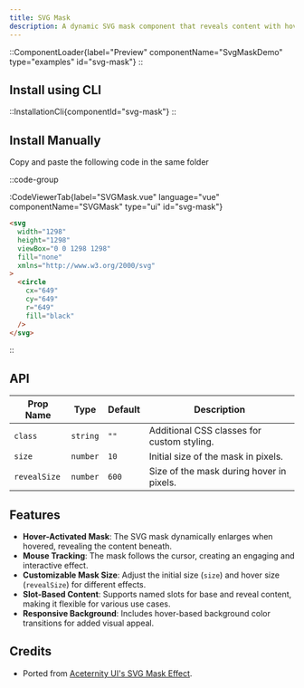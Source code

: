 ```yaml
---
title: SVG Mask
description: A dynamic SVG mask component that reveals content with hover and mouse movement.
---
```


::ComponentLoader{label="Preview" componentName="SvgMaskDemo" type="examples" id="svg-mask"}
::

## Install using CLI

::InstallationCli{componentId="svg-mask"}
::

## Install Manually

Copy and paste the following code in the same folder

::code-group

:CodeViewerTab{label="SVGMask.vue" language="vue" componentName="SVGMask" type="ui" id="svg-mask"}

```html [mask.svg]
<svg
  width="1298"
  height="1298"
  viewBox="0 0 1298 1298"
  fill="none"
  xmlns="http://www.w3.org/2000/svg"
>
  <circle
    cx="649"
    cy="649"
    r="649"
    fill="black"
  />
</svg>
```

::

## API

| Prop Name    | Type     | Default | Description                                |
| ------------ | -------- | ------- | ------------------------------------------ |
| `class`      | `string` | `""`    | Additional CSS classes for custom styling. |
| `size`       | `number` | `10`    | Initial size of the mask in pixels.        |
| `revealSize` | `number` | `600`   | Size of the mask during hover in pixels.   |

## Features

- **Hover-Activated Mask**: The SVG mask dynamically enlarges when hovered, revealing the content beneath.
- **Mouse Tracking**: The mask follows the cursor, creating an engaging and interactive effect.
- **Customizable Mask Size**: Adjust the initial size (`size`) and hover size (`revealSize`) for different effects.
- **Slot-Based Content**: Supports named slots for base and reveal content, making it flexible for various use cases.
- **Responsive Background**: Includes hover-based background color transitions for added visual appeal.

## Credits

- Ported from [Aceternity UI's SVG Mask Effect](https://ui.aceternity.com/components/text-generate-effect).
